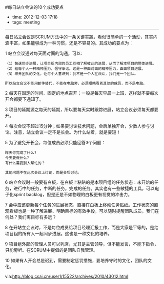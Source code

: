 #每日站立会议的10个成功要点
- time: 2012-12-03 17:18
- tags: meeting

---

每日站立会议是SCRUM方法中的一条关键实践，看似很简单的一个活动，其实内涵丰富，如果能够成为一种习惯，还是不容易的。其成功的要点为： 

  1 站立会议通过每天面对面的沟通，可以: 

    （1）快速同步进展，让项目组内部的员工互相了解彼此的进展，从而了解本项目的整体进展。 
    （2）给每个人一种精神压力，信守承诺。这是一种面对面的精神压力，直面项目进展。
    （3）培养团队的文化，让每个人意识到：我不是一个人在战斗，我们是一个团队。 

    所以站立会议不能用邮件替代，不能在电脑旁，必须眼睛看着其他的成员，而不是电脑。 

  2 每天在固定的时间、固定的地点召开；一般是每天早晨一上班，这样就不要每次开会都要下通知了。 

  3 项目的延期源之每天的延期，所以要每天实时跟踪进展，站立会议必须每天都要开。 

  4 每次会议不超过15分钟；如果要讨论技术问题，会后单独开会，少数人参与讨论。注意，站立会议一定不是长会。为什么站着，就是要短！ 

  5 为了避免开长会，每位成员必须只能回答3个问题： 

    昨天你完成了什么?
    今天要做什么?
    有什么需要别人帮忙的？ 

    其他问题不在此次会议上讨论，而是会后讨论。 

  6 站立会议时一般要有白板，在白板上粘贴的是本项目组的任务状态：未开始的任务，进行中的任务，中断的任务，完成的任务。其实也有一些敏捷的工具，可以电子化sprint backlog，但是还是不如物理的白板更有视觉的冲击力。

  7 会中应该更新每个任务的进展状态，直接在白板上移动任务贴纸。工作状态的直观看板也是一种了解进展、明确目标的有效手段，可以随时提醒团队成员，我们在何处？我们离目标有多远？ 

  8 在开站立会议时，不是每位成员给项目经理汇报工作，而是大家是平等的，是给项目组的所有人一起同步进展。这也是一种文化的培养。 

  9 项目组外部的管理人员可以列席，尤其是主管领导，但不能发言，不能下指令，只能旁听。在SCRUM中提倡的是团队自我管理。  

  10 如果有人开会总是迟到，需要制定惩罚措施，要培养守时的文化，团队的文化。

via:http://blog.csai.cn/user1/15522/archives/2010/43012.html
